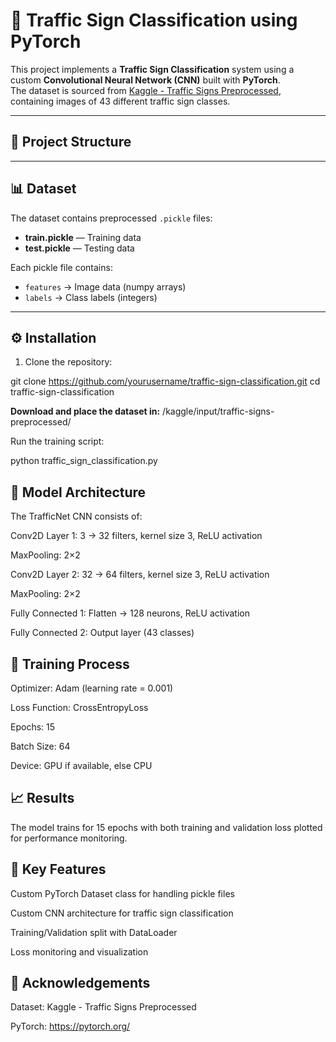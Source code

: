 # 🚦 Traffic Sign Classification using PyTorch

This project implements a **Traffic Sign Classification** system using a custom **Convolutional Neural Network (CNN)** built with **PyTorch**.  
The dataset is sourced from [Kaggle - Traffic Signs Preprocessed](https://www.kaggle.com/), containing images of 43 different traffic sign classes.

---

## 📂 Project Structure


---

## 📊 Dataset

The dataset contains preprocessed `.pickle` files:
- **train.pickle** — Training data
- **test.pickle** — Testing data  

Each pickle file contains:
- `features` → Image data (numpy arrays)
- `labels` → Class labels (integers)

---

## ⚙️ Installation

1. Clone the repository:

git clone https://github.com/yourusername/traffic-sign-classification.git
cd traffic-sign-classification

**Download and place the dataset in:**
/kaggle/input/traffic-signs-preprocessed/


Run the training script:

python traffic_sign_classification.py

## 🧠 Model Architecture

The TrafficNet CNN consists of:

Conv2D Layer 1: 3 → 32 filters, kernel size 3, ReLU activation

MaxPooling: 2×2

Conv2D Layer 2: 32 → 64 filters, kernel size 3, ReLU activation

MaxPooling: 2×2

Fully Connected 1: Flatten → 128 neurons, ReLU activation

Fully Connected 2: Output layer (43 classes)

## 🔄 Training Process

Optimizer: Adam (learning rate = 0.001)

Loss Function: CrossEntropyLoss

Epochs: 15

Batch Size: 64

Device: GPU if available, else CPU

## 📈 Results

The model trains for 15 epochs with both training and validation loss plotted for performance monitoring.

## 📌 Key Features

Custom PyTorch Dataset class for handling pickle files

Custom CNN architecture for traffic sign classification

Training/Validation split with DataLoader

Loss monitoring and visualization


## 🙌 Acknowledgements

Dataset: Kaggle - Traffic Signs Preprocessed

PyTorch: https://pytorch.org/

